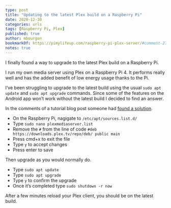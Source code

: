 ```yaml
---
type: post
title: "Updating to the latest Plex build on a Raspberry Pi"
date: 2020-12-30
categories: urls
tags: [Raspberry Pi, Plex]
published: true
author: mbourgon
bookmarkOf: https://pimylifeup.com/raspberry-pi-plex-server/#comment-27573
notes: true
---
```


I finally found a way to upgrade to the latest Plex build on a Raspberry Pi.

I run my own media server using Plex on a Raspberry Pi 4. It performs really well and has the added benefit of low energy usage thanks to the Pi.

I’ve been struggling to upgrade to the latest build using the usual `sudo apt update` and `sudo apt upgrade` commands. Since some of the features on the Android app won’t work without the latest build I decided to find an answer.

In the comments of a tutorial blog post someone had [found a solution](https://pimylifeup.com/raspberry-pi-plex-server/#comment-27573).

* On the Raspberry Pi, nagigate to `/etc/apt/sources.list.d/`
* Type `sudo nano plexmediaserver.list`
* Remove the `#` from the line of code `#deb https://downloads.plex.tv/repo/deb/ public main`
* Press cmd+x to exit the file
* Type `y` to accept changes
* Press enter to save

Then upgrade as you would normally do.

* Type `sudo apt update`
* Type `sudo apt upgrade`
* Type `y` to confirm the upgrade
* Once it’s completed type `sudo shutdown -r now`

After a few minutes reload your Plex client, you should be on the latest build.
